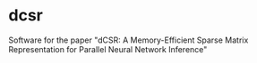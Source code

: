 # dcsr
Software for the paper "dCSR: A Memory-Efficient Sparse Matrix Representation for Parallel Neural Network Inference"
